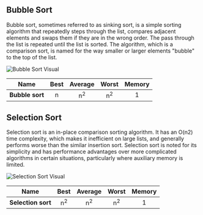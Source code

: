 ## Bubble Sort

Bubble sort, sometimes referred to as sinking sort, is a simple sorting algorithm that repeatedly steps through the list, compares adjacent elements and swaps them if they are in the wrong order. The pass through the list is repeated until the list is sorted. The algorithm, which is a comparison sort, is named for the way smaller or larger elements "bubble" to the top of the list.

![Bubble Sort Visual](https://upload.wikimedia.org/wikipedia/commons/c/c8/Bubble-sort-example-300px.gif)

| Name            | Best |    Average    |     Worst     | Memory |
| --------------- | :--: | :-----------: | :-----------: | :----: |
| **Bubble sort** |  n   | n<sup>2</sup> | n<sup>2</sup> |   1    |

## Selection Sort

Selection sort is an in-place comparison sorting algorithm. It has an O(n2) time complexity, which makes it inefficient on large lists, and generally performs worse than the similar insertion sort. Selection sort is noted for its simplicity and has performance advantages over more complicated algorithms in certain situations, particularly where auxiliary memory is limited.

![Selection Sort Visual](https://upload.wikimedia.org/wikipedia/commons/9/94/Selection-Sort-Animation.gif)

| Name               |     Best      |    Average    |     Worst     | Memory |
| ------------------ | :-----------: | :-----------: | :-----------: | :----: |
| **Selection sort** | n<sup>2</sup> | n<sup>2</sup> | n<sup>2</sup> |   1    |
